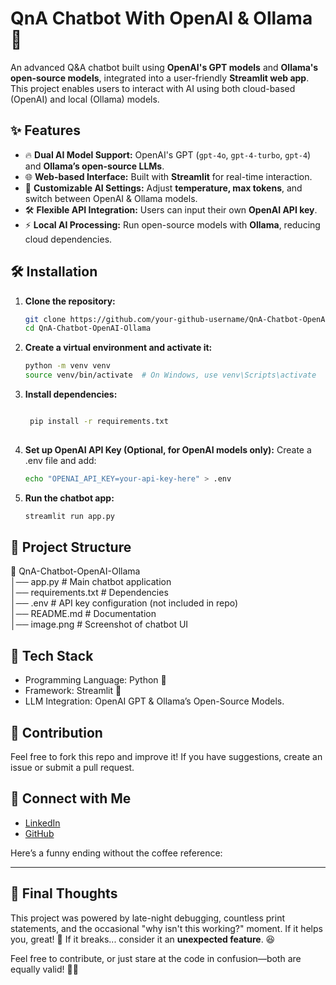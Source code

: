 # QnA Chatbot With OpenAI & Ollama 🚀  

An advanced Q&A chatbot built using **OpenAI's GPT models** and **Ollama's open-source models**, integrated into a user-friendly **Streamlit web app**. This project enables users to interact with AI using both cloud-based (OpenAI) and local (Ollama) models.  

## ✨ Features  
- 🔥 **Dual AI Model Support:** OpenAI's GPT (`gpt-4o`, `gpt-4-turbo`, `gpt-4`) and **Ollama’s open-source LLMs**.  
- 🌐 **Web-based Interface:** Built with **Streamlit** for real-time interaction.  
- 🎯 **Customizable AI Settings:** Adjust **temperature, max tokens**, and switch between OpenAI & Ollama models.  
- 🛠 **Flexible API Integration:** Users can input their own **OpenAI API key**.  
- ⚡ **Local AI Processing:** Run open-source models with **Ollama**, reducing cloud dependencies.  

## 🛠 Installation  

1. **Clone the repository:**
   
   ```sh
   git clone https://github.com/your-github-username/QnA-Chatbot-OpenAI-Ollama.git
   cd QnA-Chatbot-OpenAI-Ollama
   
2. **Create a virtual environment and activate it:**
   
   ```sh
   python -m venv venv  
   source venv/bin/activate  # On Windows, use venv\Scripts\activate
   
3. **Install dependencies:**

   ```sh

    pip install -r requirements.txt
     
4. **Set up OpenAI API Key (Optional, for OpenAI models only):**
   Create a .env file and add:

   ```sh
   echo "OPENAI_API_KEY=your-api-key-here" > .env

5. **Run the chatbot app:**

   ```sh
   streamlit run app.py

## **📂 Project Structure** <br>
📁 QnA-Chatbot-OpenAI-Ollama <br>
│── app.py                # Main chatbot application <br>
│── requirements.txt       # Dependencies <br>
│── .env                   # API key configuration (not included in repo) <br>
│── README.md              # Documentation <br>
│── image.png              # Screenshot of chatbot UI

## **📌 Tech Stack**
- Programming Language: Python 🐍
- Framework: Streamlit 🎨
- LLM Integration: OpenAI GPT & Ollama’s Open-Source Models.

## **🤝 Contribution**
Feel free to fork this repo and improve it! If you have suggestions, create an issue or submit a pull request.

## **🔗 Connect with Me**
- [LinkedIn](https://www.linkedin.com/in/sachiin04/)
- [GitHub](https://github.com/sachiin044/)

Here’s a funny ending without the coffee reference:  

---

## 🚀 **Final Thoughts**  
This project was powered by late-night debugging, countless print statements, and the occasional "why isn't this working?" moment. If it helps you, great! 🎉 If it breaks... consider it an **unexpected feature**. 😆  

Feel free to contribute, or just stare at the code in confusion—both are equally valid! 🚀🔥


    

